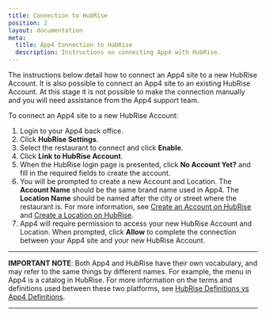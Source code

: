 ```yaml
---
title: Connection to HubRise
position: 2
layout: documentation
meta:
  title: App4 Connection to HubRise
  description: Instructions on connecting App4 with HubRise.
---
```


The instructions below detail how to connect an App4 site to a new HubRise Account. It is also possible to connect an App4 site to an existing HubRise Account.
At this stage it is not possible to make the connection manually and you will need assistance from the App4 support team.

To connect an App4 site to a new HubRise Account:

1. Login to your App4 back office.
1. Click **HubRise Settings**.
1. Select the restaurant to connect and click **Enable**.
1. Click **Link to HubRise Account**.
1. When the HubRise login page is presented, click **No Account Yet?** and fill in the required fields to create the account.
1. You will be prompted to create a new Account and Location. The **Account Name** should be the same brand name used in App4. The **Location Name** should be named after the city or street where the restaurant is. For more information, see [Create an Account on HubRise](/docs/account/#create-an-account) and [Create a Location on HubRise](/docs/locations/#create-a-location).
1. App4 will require permission to access your new HubRise Account and Location. When prompted, click **Allow** to complete the connection between your App4 site and your new HubRise Account.

---

**IMPORTANT NOTE**: Both App4 and HubRise have their own vocabulary, and may refer to the same things by different names. For example, the menu in App4 is a catalog in HubRise. For more information on the terms and definitions used between these two platforms, see [HubRise Definitions vs App4 Definitions](/apps/app4/app4-terms).

---
